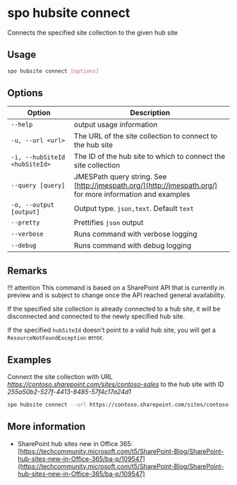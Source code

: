 # spo hubsite connect

Connects the specified site collection to the given hub site

## Usage

```sh
spo hubsite connect [options]
```

## Options

Option|Description
------|-----------
`--help`|output usage information
`-u, --url <url>`|The URL of the site collection to connect to the hub site
`-i, --hubSiteId <hubSiteId>`|The ID of the hub site to which to connect the site collection
`--query [query]`|JMESPath query string. See [http://jmespath.org/](http://jmespath.org/) for more information and examples
`-o, --output [output]`|Output type. `json,text`. Default `text`
`--pretty`|Prettifies `json` output
`--verbose`|Runs command with verbose logging
`--debug`|Runs command with debug logging

## Remarks

!!! attention
    This command is based on a SharePoint API that is currently in preview and is subject to change once the API reached general availability.

If the specified site collection is already connected to a hub site, it will be disconnected and connected to the newly specified hub site.

If the specified `hubSiteId` doesn't point to a valid hub site, you will get a `ResourceNotFoundException` error.

## Examples

Connect the site collection with URL _https://contoso.sharepoint.com/sites/contoso-sales_ to the hub site with ID _255a50b2-527f-4413-8485-57f4c17a24d1_

```sh
spo hubsite connect --url https://contoso.sharepoint.com/sites/contoso-sales --hubSiteId 255a50b2-527f-4413-8485-57f4c17a24d1
```

## More information

- SharePoint hub sites new in Office 365: [https://techcommunity.microsoft.com/t5/SharePoint-Blog/SharePoint-hub-sites-new-in-Office-365/ba-p/109547](https://techcommunity.microsoft.com/t5/SharePoint-Blog/SharePoint-hub-sites-new-in-Office-365/ba-p/109547)